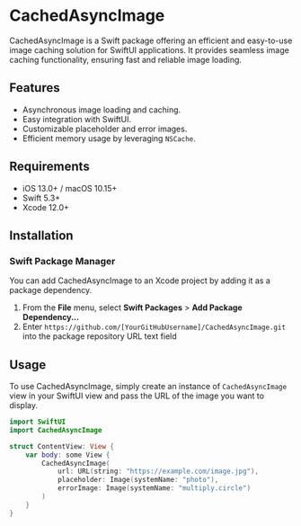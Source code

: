 # CachedAsyncImage

CachedAsyncImage is a Swift package offering an efficient and easy-to-use image caching solution for SwiftUI applications. It provides seamless image caching functionality, ensuring fast and reliable image loading.

## Features

- Asynchronous image loading and caching.
- Easy integration with SwiftUI.
- Customizable placeholder and error images.
- Efficient memory usage by leveraging `NSCache`.

## Requirements

- iOS 13.0+ / macOS 10.15+
- Swift 5.3+
- Xcode 12.0+

## Installation

### Swift Package Manager

You can add CachedAsyncImage to an Xcode project by adding it as a package dependency.

1. From the **File** menu, select **Swift Packages** > **Add Package Dependency...**
2. Enter `https://github.com/[YourGitHubUsername]/CachedAsyncImage.git` into the package repository URL text field

## Usage

To use CachedAsyncImage, simply create an instance of `CachedAsyncImage` view in your SwiftUI view and pass the URL of the image you want to display.

```swift
import SwiftUI
import CachedAsyncImage

struct ContentView: View {
    var body: some View {
        CachedAsyncImage(
            url: URL(string: "https://example.com/image.jpg"),
            placeholder: Image(systemName: "photo"),
            errorImage: Image(systemName: "multiply.circle")
        )
    }
}
